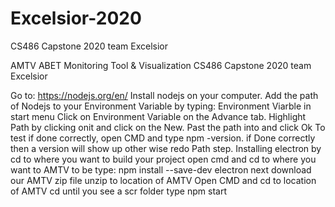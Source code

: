 # Excelsior-2020
CS486 Capstone 2020 team Excelsior

AMTV
ABET Monitoring Tool & Visualization
CS486 Capstone 2020 team Excelsior

Go to:
https://nodejs.org/en/
Install
nodejs on your computer.
Add the path of Nodejs to your Environment Variable by typing: Environment Viarble in start menu
Click on Environment Variable on the Advance tab.
Highlight Path by clicking onit and click on the New.
Past the path into and click Ok
To test if done correctly, open CMD and type npm -version.
if Done correctly then a version will show up other wise redo Path step.
Installing electron by cd to where you want to build your project
open cmd and cd to where you want to AMTV to be
type: npm install --save-dev electron
next download our AMTV zip file
unzip to location of AMTV
Open CMD and cd to location of AMTV 
cd until you see a scr folder
type npm start
